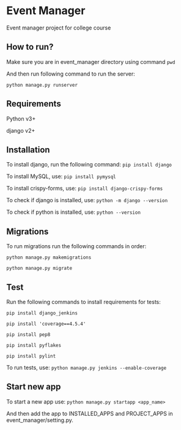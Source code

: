 # Event Manager
Event manager project for college course

## How to run?
Make sure you are in event_manager directory using command `pwd`

And then run following command to run the server:

`python manage.py runserver`

## Requirements
Python v3+

django v2+

## Installation
To install django, run the following command:
`pip install django`

To install MySQL, use:
`pip install pymysql`

To install crispy-forms, use:
`pip install django-crispy-forms`

To check if django is installed, use:
`python -m django --version`

To check if python is installed, use:
`python --version`

## Migrations
To run migrations run the following commands in order:

`python manage.py makemigrations`

`python manage.py migrate`

## Test
Run the following commands to install requirements for tests:

`pip install django_jenkins`

`pip install 'coverage==4.5.4'`

`pip install pep8`

`pip install pyflakes`

`pip install pylint`


To run tests, use:
`python manage.py jenkins --enable-coverage`

## Start new app
To start a new app use:
`python manage.py startapp <app_name>`

And then add the app to INSTALLED_APPS and PROJECT_APPS in event_manager/setting.py.